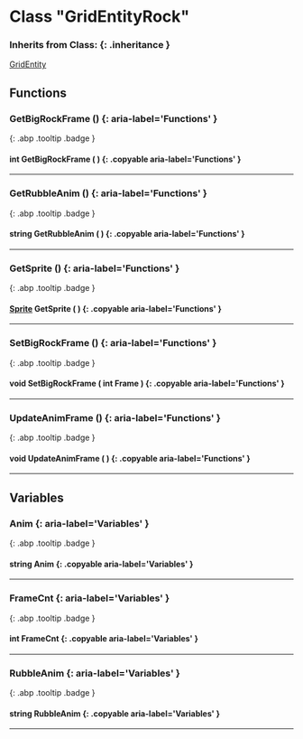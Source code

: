 # Class "GridEntityRock"
### Inherits from Class: {: .inheritance }
[GridEntity](GridEntity.md)
## Functions
### GetBigRockFrame () {: aria-label='Functions' }
[ ](#){: .abp .tooltip .badge }
#### int GetBigRockFrame ( ) {: .copyable aria-label='Functions' }

___ 
### GetRubbleAnim () {: aria-label='Functions' }
[ ](#){: .abp .tooltip .badge }
#### string GetRubbleAnim ( ) {: .copyable aria-label='Functions' }

___ 
### GetSprite () {: aria-label='Functions' }
[ ](#){: .abp .tooltip .badge }
#### [Sprite](../Sprite) GetSprite ( ) {: .copyable aria-label='Functions' }

___ 
### SetBigRockFrame () {: aria-label='Functions' }
[ ](#){: .abp .tooltip .badge }
#### void SetBigRockFrame ( int Frame ) {: .copyable aria-label='Functions' }

___ 
### UpdateAnimFrame () {: aria-label='Functions' }
[ ](#){: .abp .tooltip .badge }
#### void UpdateAnimFrame ( ) {: .copyable aria-label='Functions' }

___ 
## Variables
### Anim {: aria-label='Variables' }
[ ](#){: .abp .tooltip .badge }
#### string Anim  {: .copyable aria-label='Variables' }

___ 
### FrameCnt {: aria-label='Variables' }
[ ](#){: .abp .tooltip .badge }
#### int FrameCnt  {: .copyable aria-label='Variables' }

___ 
### RubbleAnim {: aria-label='Variables' }
[ ](#){: .abp .tooltip .badge }
#### string RubbleAnim  {: .copyable aria-label='Variables' }

___ 
